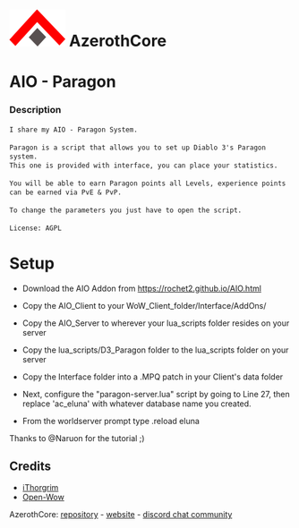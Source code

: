 # ![logo](https://raw.githubusercontent.com/azerothcore/azerothcore.github.io/master/images/logo-github.png) AzerothCore

# AIO - Paragon

### Description

	I share my AIO - Paragon System.

	Paragon is a script that allows you to set up Diablo 3's Paragon system.
	This one is provided with interface, you can place your statistics.

  	You will be able to earn Paragon points all Levels, experience points can be earned via PvE & PvP.

  	To change the parameters you just have to open the script.

    License: AGPL


# Setup

- Download the AIO Addon from https://rochet2.github.io/AIO.html
- Copy the AIO_Client to your WoW_Client_folder/Interface/AddOns/
- Copy the AIO_Server to wherever your lua_scripts folder resides on your server

- Copy the lua_scripts/D3_Paragon folder to the lua_scripts folder on your server
- Copy the Interface folder into a .MPQ patch in your Client's data folder
- Next, configure the "paragon-server.lua" script by going to Line 27, then replace 'ac_eluna' with whatever database name you created.
- From the worldserver prompt type .reload eluna

Thanks to @Naruon for the tutorial ;)


## Credits

* [iThorgrim](https://github.com/DevCores/lua-aio-parangon)
* [Open-Wow](https://open-wow.eu)

AzerothCore: [repository](https://github.com/azerothcore) - [website](http://azerothcore.org/) - [discord chat community](https://discord.gg/PaqQRkd)
